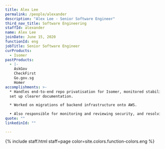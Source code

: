 ```yaml
---
title: Alex Lee
permalink: /people/alexander
description: "Alex Lee - Senior Software Engineer"
third_nav_title: Software Engineering
staffId: alexander
name: Alex Lee
joinDate: June 15, 2020
functionId: eng
jobTitle: Senior Software Engineer
curProducts:
  - Isomer
pastProducts:
  - |-
    AskGov
    CheckFirst
    Go.gov.sg
    Homer
accomplishments: >-
  * Handles end-to-end repo privatisation for Isomer, monitored stability, and
  set up clearer documentation.

  * Worked on migrations of backend infrastructure onto AWS. 

  • Also responsible for monitoring and reviewing security, and resolving vulnerabilities
quote: ""
linkedinId: ""

---
```


{% include staff.html staff=page color=site.colors.function-colors.eng %}
